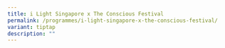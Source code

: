 ```yaml
---
title: i Light Singapore x The Conscious Festival
permalink: /programmes/i-light-singapore-x-the-conscious-festival/
variant: tiptap
description: ""
---
```

<p></p>